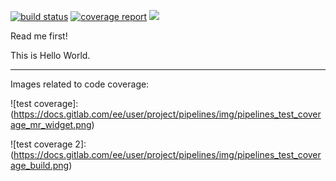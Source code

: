 [![build status](https://gitlab.i2p.online/jkrooswyk/jkinc-2/badges/master/build.svg)](https://gitlab.i2p.online/jkrooswyk/jkinc-2/commits/master)    [![coverage report](https://gitlab.i2p.online/jkrooswyk/jkinc-2/badges/master/coverage.svg)](https://gitlab.i2p.online/jkrooswyk/jkinc-2/commits/master) <a href="https://codeclimate.com/github/gitlabhq/gitlab-ci-runner"><img src="https://codeclimate.com/github/gitlabhq/gitlab-ci-runner/badges/gpa.svg" /></a>

Read me first!

This is Hello World.

---------------------

Images related to code coverage:


![test coverage]: (https://docs.gitlab.com/ee/user/project/pipelines/img/pipelines_test_coverage_mr_widget.png)

![test coverage 2]: (https://docs.gitlab.com/ee/user/project/pipelines/img/pipelines_test_coverage_build.png)
